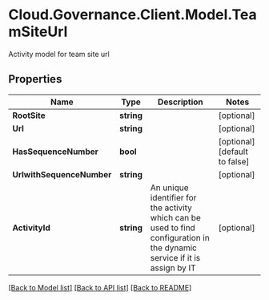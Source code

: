 # Cloud.Governance.Client.Model.TeamSiteUrl
Activity model for team site url
## Properties

Name | Type | Description | Notes
------------ | ------------- | ------------- | -------------
**RootSite** | **string** |  | [optional] 
**Url** | **string** |  | [optional] 
**HasSequenceNumber** | **bool** |  | [optional] [default to false]
**UrlwithSequenceNumber** | **string** |  | [optional] 
**ActivityId** | **string** | An unique identifier for the activity which can be used to find configuration in the dynamic service if it is assign by IT | [optional] 

[[Back to Model list]](../README.md#documentation-for-models) [[Back to API list]](../README.md#documentation-for-api-endpoints) [[Back to README]](../README.md)


